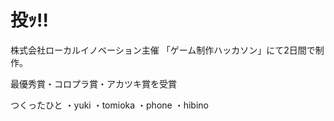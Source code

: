 投ｯ!!
===============

株式会社ローカルイノベーション主催
「ゲーム制作ハッカソン」にて2日間で制作。

最優秀賞・コロプラ賞・アカツキ賞を受賞

つくったひと
・yuki
・tomioka
・phone
・hibino

